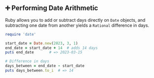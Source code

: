 ## ➕ Performing Date Arithmetic

Ruby allows you to add or subtract days directly on `Date` objects, and subtracting one date from another yields a `Rational` difference in days.

```ruby
require 'date'

start_date = Date.new(2023, 3, 1)
end_date = start_date + 14  # adds 14 days
puts end_date       # => 2023-03-15

# Difference in days
days_between = end_date - start_date
puts days_between.to_i  # => 14
```